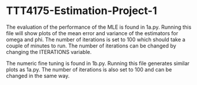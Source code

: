 # TTT4175-Estimation-Project-1
The evaluation of the performance of the MLE is found in 1a.py. Running this file will show plots of the mean error and variance of the estimators for omega and phi. The number of iterations is set to 100 which should take a couple of minutes to run. The number of iterations can be changed by changing the ITERATIONS variable.

The numeric fine tuning is found in 1b.py. Running this file generates similar plots as 1a.py. The number of iterations is also set to 100 and can be changed in the same way.
